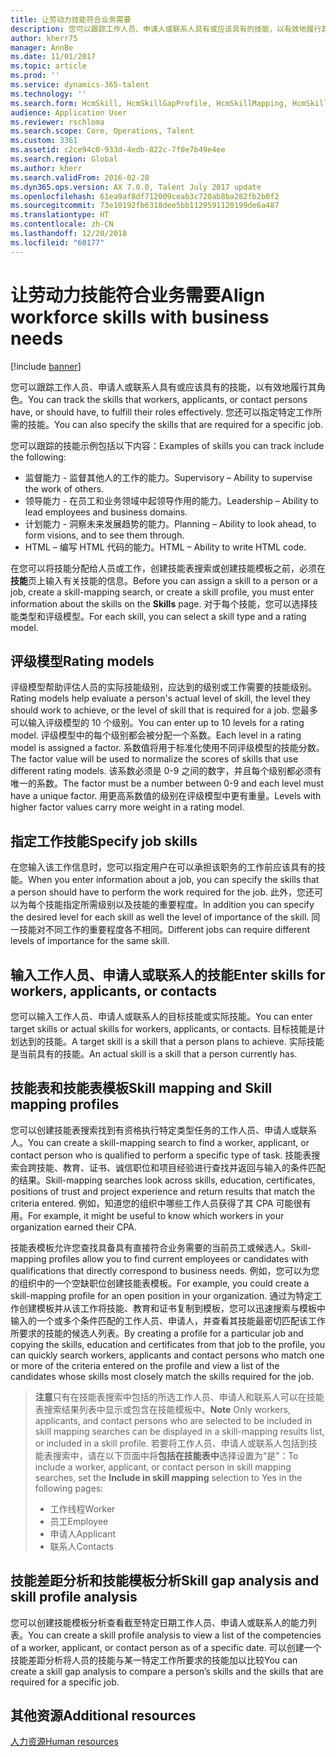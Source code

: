 ```yaml
---
title: 让劳动力技能符合业务需要
description: 您可以跟踪工作人员、申请人或联系人具有或应该具有的技能，以有效地履行其角色。 您还可以指定特定工作所需的技能。
author: kherr75
manager: AnnBe
ms.date: 11/01/2017
ms.topic: article
ms.prod: ''
ms.service: dynamics-365-talent
ms.technology: ''
ms.search.form: HcmSkill, HcmSkillGapProfile, HcmSkillMapping, HcmSkillType
audience: Application User
ms.reviewer: rschloma
ms.search.scope: Core, Operations, Talent
ms.custom: 3361
ms.assetid: c2ce94c0-933d-4edb-822c-7f0e7b49e4ee
ms.search.region: Global
ms.author: kherr
ms.search.validFrom: 2016-02-28
ms.dyn365.ops.version: AX 7.0.0, Talent July 2017 update
ms.openlocfilehash: 61ea9af8df712009ceab3c720ab8ba282fb2b0f2
ms.sourcegitcommit: 73e10192fb6318dee5bb1129591120199de6a487
ms.translationtype: HT
ms.contentlocale: zh-CN
ms.lasthandoff: 12/20/2018
ms.locfileid: "60177"
---
```

# <a name="align-workforce-skills-with-business-needs"></a><span data-ttu-id="5d3d1-104">让劳动力技能符合业务需要</span><span class="sxs-lookup"><span data-stu-id="5d3d1-104">Align workforce skills with business needs</span></span>

[!include [banner](includes/banner.md)]

<span data-ttu-id="5d3d1-105">您可以跟踪工作人员、申请人或联系人具有或应该具有的技能，以有效地履行其角色。</span><span class="sxs-lookup"><span data-stu-id="5d3d1-105">You can track the skills that workers, applicants, or contact persons have, or should have, to fulfill their roles effectively.</span></span> <span data-ttu-id="5d3d1-106">您还可以指定特定工作所需的技能。</span><span class="sxs-lookup"><span data-stu-id="5d3d1-106">You can also specify the skills that are required for a specific job.</span></span>

<span data-ttu-id="5d3d1-107">您可以跟踪的技能示例包括以下内容：</span><span class="sxs-lookup"><span data-stu-id="5d3d1-107">Examples of skills you can track include the following:</span></span>
-   <span data-ttu-id="5d3d1-108">监督能力 - 监督其他人的工作的能力。</span><span class="sxs-lookup"><span data-stu-id="5d3d1-108">Supervisory – Ability to supervise the work of others.</span></span>
-   <span data-ttu-id="5d3d1-109">领导能力 - 在员工和业务领域中起领导作用的能力。</span><span class="sxs-lookup"><span data-stu-id="5d3d1-109">Leadership – Ability to lead employees and business domains.</span></span>
-   <span data-ttu-id="5d3d1-110">计划能力 - 洞察未来发展趋势的能力。</span><span class="sxs-lookup"><span data-stu-id="5d3d1-110">Planning – Ability to look ahead, to form visions, and to see them through.</span></span>
-   <span data-ttu-id="5d3d1-111">HTML – 编写 HTML 代码的能力。</span><span class="sxs-lookup"><span data-stu-id="5d3d1-111">HTML – Ability to write HTML code.</span></span>

<span data-ttu-id="5d3d1-112">在您可以将技能分配给人员或工作，创建技能表搜索或创建技能模板之前，必须在**技能**页上输入有关技能的信息。</span><span class="sxs-lookup"><span data-stu-id="5d3d1-112">Before you can assign a skill to a person or a job, create a skill-mapping search, or create a skill profile, you must enter information about the skills on the **Skills** page.</span></span> <span data-ttu-id="5d3d1-113">对于每个技能，您可以选择技能类型和评级模型。</span><span class="sxs-lookup"><span data-stu-id="5d3d1-113">For each skill, you can select a skill type and a rating model.</span></span>

## <a name="rating-models"></a><span data-ttu-id="5d3d1-114">评级模型</span><span class="sxs-lookup"><span data-stu-id="5d3d1-114">Rating models</span></span>
<span data-ttu-id="5d3d1-115">评级模型帮助评估人员的实际技能级别，应达到的级别或工作需要的技能级别。</span><span class="sxs-lookup"><span data-stu-id="5d3d1-115">Rating models help evaluate a person's actual level of skill, the level they should work to achieve, or the level of skill that is required for a job.</span></span> <span data-ttu-id="5d3d1-116">您最多可以输入评级模型的 10 个级别。</span><span class="sxs-lookup"><span data-stu-id="5d3d1-116">You can enter up to 10 levels for a rating model.</span></span>  <span data-ttu-id="5d3d1-117">评级模型中的每个级别都会被分配一个系数。</span><span class="sxs-lookup"><span data-stu-id="5d3d1-117">Each level in a rating model is assigned a factor.</span></span>  <span data-ttu-id="5d3d1-118">系数值将用于标准化使用不同评级模型的技能分数。</span><span class="sxs-lookup"><span data-stu-id="5d3d1-118">The factor value will be used to normalize the scores of skills that use different rating models.</span></span>  <span data-ttu-id="5d3d1-119">该系数必须是 0-9 之间的数字，并且每个级别都必须有唯一的系数。</span><span class="sxs-lookup"><span data-stu-id="5d3d1-119">The factor must be a number between 0-9 and each level must have a unique factor.</span></span>  <span data-ttu-id="5d3d1-120">用更高系数值的级别在评级模型中更有重量。</span><span class="sxs-lookup"><span data-stu-id="5d3d1-120">Levels with higher factor values carry more weight in a rating model.</span></span>

## <a name="specify-job-skills"></a><span data-ttu-id="5d3d1-121">指定工作技能</span><span class="sxs-lookup"><span data-stu-id="5d3d1-121">Specify job skills</span></span>
<span data-ttu-id="5d3d1-122">在您输入该工作信息时，您可以指定用户在可以承担该职务的工作前应该具有的技能。</span><span class="sxs-lookup"><span data-stu-id="5d3d1-122">When you enter information about a job, you can specify the skills that a person should have to perform the work required for the job.</span></span>  <span data-ttu-id="5d3d1-123">此外，您还可以为每个技能指定所需级别以及技能的重要程度。</span><span class="sxs-lookup"><span data-stu-id="5d3d1-123">In addition you can specify the desired level for each skill as well the level of importance of the skill.</span></span> <span data-ttu-id="5d3d1-124">同一技能对不同工作的重要程度各不相同。</span><span class="sxs-lookup"><span data-stu-id="5d3d1-124">Different jobs can require different levels of importance for the same skill.</span></span>

## <a name="enter-skills-for-workers-applicants-or-contacts"></a><span data-ttu-id="5d3d1-125">输入工作人员、申请人或联系人的技能</span><span class="sxs-lookup"><span data-stu-id="5d3d1-125">Enter skills for workers, applicants, or contacts</span></span>
<span data-ttu-id="5d3d1-126">您可以输入工作人员、申请人或联系人的目标技能或实际技能。</span><span class="sxs-lookup"><span data-stu-id="5d3d1-126">You can enter target skills or actual skills for workers, applicants, or contacts.</span></span> <span data-ttu-id="5d3d1-127">目标技能是计划达到的技能。</span><span class="sxs-lookup"><span data-stu-id="5d3d1-127">A target skill is a skill that a person plans to achieve.</span></span> <span data-ttu-id="5d3d1-128">实际技能是当前具有的技能。</span><span class="sxs-lookup"><span data-stu-id="5d3d1-128">An actual skill is a skill that a person currently has.</span></span>

## <a name="skill-mapping-and-skill-mapping-profiles"></a><span data-ttu-id="5d3d1-129">技能表和技能表模板</span><span class="sxs-lookup"><span data-stu-id="5d3d1-129">Skill mapping and Skill mapping profiles</span></span>
<span data-ttu-id="5d3d1-130">您可以创建技能表搜索找到有资格执行特定类型任务的工作人员、申请人或联系人。</span><span class="sxs-lookup"><span data-stu-id="5d3d1-130">You can create a skill-mapping search to find a worker, applicant, or contact person who is qualified to perform a specific type of task.</span></span> <span data-ttu-id="5d3d1-131">技能表搜索会跨技能、教育、证书、诚信职位和项目经验进行查找并返回与输入的条件匹配的结果。</span><span class="sxs-lookup"><span data-stu-id="5d3d1-131">Skill-mapping searches look across skills, education, certificates, positions of trust and project experience and return results that match the criteria entered.</span></span>  <span data-ttu-id="5d3d1-132">例如，知道您的组织中哪些工作人员获得了其 CPA 可能很有用。</span><span class="sxs-lookup"><span data-stu-id="5d3d1-132">For example, it might be useful to know which workers in your organization earned their CPA.</span></span>

<span data-ttu-id="5d3d1-133">技能表模板允许您查找具备具有直接符合业务需要的当前员工或候选人。</span><span class="sxs-lookup"><span data-stu-id="5d3d1-133">Skill-mapping profiles allow you to find current employees or candidates with qualifications that directly correspond to business needs.</span></span>  <span data-ttu-id="5d3d1-134">例如，您可以为您的组织中的一个空缺职位创建技能表模板。</span><span class="sxs-lookup"><span data-stu-id="5d3d1-134">For example, you could create a skill-mapping profile for an open position in your organization.</span></span> <span data-ttu-id="5d3d1-135">通过为特定工作创建模板并从该工作将技能、教育和证书复制到模板，您可以迅速搜索与模板中输入的一个或多个条件匹配的工作人员、申请人，并查看其技能最密切匹配该工作所要求的技能的候选人列表。</span><span class="sxs-lookup"><span data-stu-id="5d3d1-135">By creating a profile for a particular job and copying the skills, education and certificates from that job to the profile, you can quickly search workers, applicants and contact persons who match one or more of the criteria entered on the profile and view a list of the candidates whose skills most closely match the skills required for the job.</span></span>

> <span data-ttu-id="5d3d1-136">**注意**只有在技能表搜索中包括的所选工作人员、申请人和联系人可以在技能表搜索结果列表中显示或包含在技能模板中。</span><span class="sxs-lookup"><span data-stu-id="5d3d1-136">**Note** Only workers, applicants, and contact persons who are selected to be included in skill mapping searches can be displayed in a skill-mapping results list, or included in a skill profile.</span></span> <span data-ttu-id="5d3d1-137">若要将工作人员、申请人或联系人包括到技能表搜索中，请在以下页面中将**包括在技能表中**选择设置为“是”：</span><span class="sxs-lookup"><span data-stu-id="5d3d1-137">To include a worker, applicant, or contact person in skill mapping searches, set the **Include in skill mapping** selection to Yes in the following pages:</span></span>
> 
> + <span data-ttu-id="5d3d1-138">工作线程</span><span class="sxs-lookup"><span data-stu-id="5d3d1-138">Worker</span></span>
> + <span data-ttu-id="5d3d1-139">员工</span><span class="sxs-lookup"><span data-stu-id="5d3d1-139">Employee</span></span>
> + <span data-ttu-id="5d3d1-140">申请人</span><span class="sxs-lookup"><span data-stu-id="5d3d1-140">Applicant</span></span>
> + <span data-ttu-id="5d3d1-141">联系人</span><span class="sxs-lookup"><span data-stu-id="5d3d1-141">Contacts</span></span>

## <a name="skill-gap-analysis-and-skill-profile-analysis"></a><span data-ttu-id="5d3d1-142">技能差距分析和技能模板分析</span><span class="sxs-lookup"><span data-stu-id="5d3d1-142">Skill gap analysis and skill profile analysis</span></span>
<span data-ttu-id="5d3d1-143">您可以创建技能模板分析查看截至特定日期工作人员、申请人或联系人的能力列表。</span><span class="sxs-lookup"><span data-stu-id="5d3d1-143">You can create a skill profile analysis to view a list of the competencies of a worker, applicant, or contact person as of a specific date.</span></span> <span data-ttu-id="5d3d1-144">可以创建一个技能差距分析将人员的技能与某一特定工作所要求的技能加以比较</span><span class="sxs-lookup"><span data-stu-id="5d3d1-144">You can create a skill gap analysis to compare a person’s skills and the skills that are required for a specific job.</span></span>  



<a name="additional-resources"></a><span data-ttu-id="5d3d1-145">其他资源</span><span class="sxs-lookup"><span data-stu-id="5d3d1-145">Additional resources</span></span>
--------

[<span data-ttu-id="5d3d1-146">人力资源</span><span class="sxs-lookup"><span data-stu-id="5d3d1-146">Human resources</span></span>](index.md)



